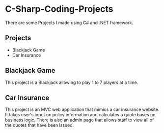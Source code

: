 # C-Sharp-Coding-Projects
There are some Projects I made using C# and .NET framework.

## Projects

- Blackjack Game
- Car Insurance

## Blackjack Game

This project is a Blackjack allowing to play 1 to 7 players at a time.

## Car Insurance

This project is an MVC web application that mimics a car insurance website. It takes user's input on policy information and calculates a quote bases on business logic. There is also an admin page that allows staff to view all of the quotes that have been issued.
